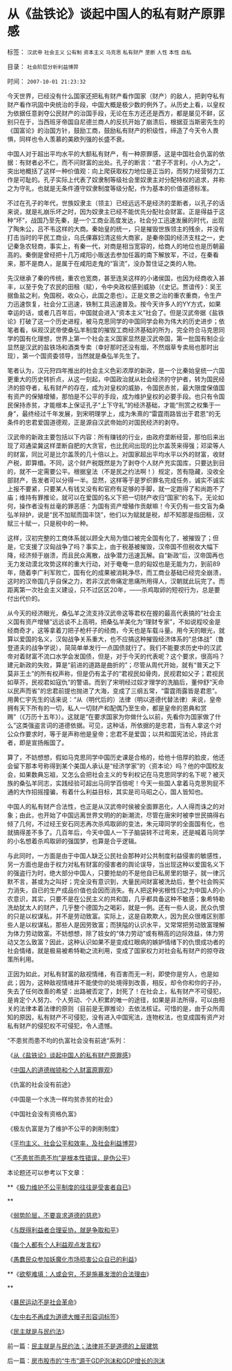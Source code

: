 # 从《盐铁论》谈起中国人的私有财产原罪感

标签： `汉武帝` `社会主义` `公有制` `资本主义` `马克思` `私有财产` `垄断` `人性` `本性` `自私` 

目录： `社会阶层分析利益博羿`

时间： `2007-10-01 21:23:32`

今天世界，已经没有什么国家还把私有财产看作国家（财产）的敌人，把剥夺私有财产看作巩固中央统治的手段，中国大概是极少数的例外了。从历史上看，以皇权为依据任意剥夺公民财产的治国手段，无论在东方还还是西方，都是屡见不鲜，区别只在于，当西班牙帝国自尼德兰商人的反抗开始了崩溃后，根据亚当斯密先生的《国富论》的治国方针，鼓励工商，鼓励私有财产的积级性，缔造了今天令人畏惧，同样也令人羡慕的美欧列强的长盛不衰。

中国人对于超出平均水平的大额私有财产，有一种原罪感，这是中国社会仇富的依据：有财者必不仁，而不问财富的出处。孔子的断言：“君子不言利，小人为之”，突出地概括了这样一种价值观：向上爬获取权力地位是正当的，而努力经营努力工作是可耻的。孔子实际上代表了奴隶制等级社会里奴隶主对分配特权的追求，并称之为守礼，也就是无条件遵守奴隶制度等级分配，作为基本的价值道德标准。

不过在孔子的年代，世族奴隶主（领主）已经远远不是经济的垄断者，以孔子的话来说，就是礼崩乐坏之时，因为奴隶主已经不能优先分配社会财富。正是得益于这种“坏”，战国乃至先秦，是一个工商业高度发达，社会分工迅速发展的时代，出现了陶朱公，吕不韦这样的大商。秦始皇的统一，只是摧毁世族领主的残余，并没有打击当时的平民工商业，乌氏倮寡妇清这些大商家，是秦帝国的经济支柱之一，史记秦急农轻商，事实上，有秦一代，对商是相当宽容的，给商人的地位也是历朝最高的。秦倒是曾经把十几万咸阳小贩送去参加任嚣的南下解放军，不过，在秦看来，那不是商人，是属于在咸阳走鬼的“盲流”，没办暂住证之类的人物。

先汉继承了秦的传统，重农也宽商，甚至连吴这样的小诸侯国，也因为经商收入甚丰，以至于免了农民的田租（赋），令中央政权感到威胁（《史记。贾谊传》：吴王据鱼盐之利，免国税，收众心，此国之患也）。正是文景之治的重农重商，令生产力迅速恢复，社会分工迅速，铁制工具迅速普及。按今天许多人的YY方式，如果幸运的话，或者几百年后，中国就会进入“资本主义”社会了。但是汉武帝据《盐铁论》打破了这一个历史进程，被马克思同学的中国同学会称为伟大的历史进步；依笔者看，纵观汉武帝使桑弘羊制度的摧毁工商经济基础的所为，完全符合马克思同学的国有化理想，世界上第一个社会主义国家显然是汉武帝国，第一批国有制企业显然是汉武的盐铁场和酒类专卖（幸好那时还没有烟，不然烟草专卖局也那时出现），第一个国资委领导，当然就是桑弘羊先生了。

笔者认为，汉元狩四年推出的社会主义色彩浓厚的新政，是一个比秦始皇统一六国更重大的历史转折点，从这一刻起，中国政治就从社会经济的守护者，转为国民经济的掠夺者，私有财产的存在，成为对皇权的威胁，令国民赤贫，最大限度保值国有资产的保殖增殖，那怕是不公平的手段，成为维护皇权的必要手段。也只有令国民保持赤贫，才能根本上保证孔子“上下守礼”的经济基础，才能“刑赏之权集于一身”，最终经过千年发展，到宋明理学上，成为朱熹的“雷霆雨路皆出于君恩”的无条件的忠君爱国道德观，正是源自汉武帝始的对国民经济的剥夺。

汉武帝的新政主要包括以下内容：所有赚钱的行业，由政府垄断经营，那怕后来出现了邓通梁冀这样垄断自肥的大贪官，也比民间出现的比尔盖茨来得强；邓梁等人的财富，同比可是比尔盖茨的几十倍以上。对国家超出平均水平以外的财富，收财产税，即算缗。不同，这个财产税既然是为了剥夺个人财产充实国库，只要达到目的，就不一定需要公平。根据皇法（不是民之约法啊！）规定，苦有隐藏，没收全部财产，告发者可以分得一半。显然，这样等于是罗织罪名完成任务，诚实不诚实上报不要紧，只要某人有钱又没有和官府有足够的手脚，就一定跑得了和尚跑不了庙；维持有罪推论，就可以在爱国的名义下把一切财产收归“国家”的名下。无论如何，操作者没有丝毫的罪恶感：为国有资产增殖作贡献嘛！今天仍有一些文盲为桑弘羊辩护，说是“民不加赋而国丰饶”，他们以为赋就是税，却不知那是指田租，汉赋三十赋一，只是税中的一种。

这样，汉初完整的工商体系就以顾全大局为借口被完全国有化了，被摧毁了；但是，它支援了汉匈战争了吗？事实上，由于税基被摧毁，汉帝国不但税收大幅下降，经济频于崩溃，而且民众离散，战争潜力迅速瓦解。自“新政”后，汉帝国再也无力发动漠北攻势这样的重大行动，对于奄奄一息的匈奴也是无能为力，到前89年，随着李广利军败亡，国有化的成果被消耗净尽，而工商业基础已经完全崩溃，这时的汉帝国几乎自保之力，若非汉武帝痛定思痛所用得人，汉朝就此玩完了。而距离第一次社会主义建设，只不过区区20年，——杀鸡取卵的短视行为，总是要付出代价的。

从今天的经济眼光，桑弘羊之流支持汉武帝这等君权在握的最高代表搞的”社会主义国有资产增殖”远远谈不上高明，把桑弘羊美化为“理财专家”，不如说程咬金是经商奇才，这等拿着刀把子枪杆子的经商，今天也是车载斗量。用今天的眼光，就算以爱国的名义，汉匈战争关系重大，也不应搞这种摧毁经济体系的“总体战”（鲁登道夫的战争学说），简简单单发行一点国债就行了。我们不能要求历史中的汉武帝对着财富不流口水学会发国债，但是，对于今天的代表呢？这个要求，很高吗？建元新政的失败，算是“前进的道路是曲折的”；尽管从周代开始，就有“普天之下莫非王土”的所有权声称，但是仍有孟子的“君视民如骨肉，民视君如父子；君视民如草芥，民视君如寇仇”的警语。而到了宋明经过奴才理学的洗脑后，董仲舒“天命以民声而省”的忠君前提也抛进了大海，变成了三纲五常，“雷霆雨露皆是君恩”。用黄仁宇先生的话来说：“从（明代后的）法律（明以道德代替法律）来说，皇帝拥有天下所有的一切，私人一切财产和配偶乃至生命，都是皇帝的恩典和赏赐”（《万历十五年》）。这就是“在要求国家为你做什么以前，先看你为国家做了什么”这类强盗言词的道德依据。可见，这种话，所依据的是忠君，当有人拿这个对公众作要求时，等于是声称他是皇帝；忠君不是爱国；以共和国宪法论，持此言者，即是宣扬叛国了。

算了，不妨想想，假如马克思同学中国历史课是合格的，给他十倍厚的脸皮，他还会留下那本号称得到某个美国人承认是“经济学家”的〈资本论〉吗？他的中国校友会，如果数典忘祖，又怎么会把社会主义的专利权记在马克思同学的名下呢？被灭族的桑弘羊同志，实践经验可超出马同学百倍呢！今天一些国人拿着马克思狗屁不通的大作招摇撞骗，有着什么利益目标，其实是司马昭之心，国人皆知也。

中国人的私有财产合法性，也正是从汉武帝时侯被全面罪恶化，人人得而诛之的对象；由此，也开始了中国远离世界文明的的新潮流，尽管在唐宋时被李世民搞得右倾了几何，不过经王安石同志再次杀鸡取卵的变法，朱元璋同学的全面国有化，也就搞得差不多了。几百年后，今天中国人一下子脑袋转不过弯来，还是喊着马同学的小名想着杀鸡取卵的强国梦，也算是合乎逻辑。

与此同时，一方面是由于中国人缺乏公民社会那种对公共制度利益侵害的敏感性，另一方面也是由于权力对私有财富的侵害者的舆论误导，当出现这种以爱国名义下的强盗行为时，绝大部分中国人，只要抢劫的不是他自已私房里的银子，就一律沉默不言，甚或为之叫好；完全没有意识到，大量民间财富被洗劫后，整个社会购买力消失，自已的生产成品价值也会因而消失。有人把这种劣根性归之为中国人的小农意识，其实，只要不是在公民主义的共和国，几乎都具备这种不敏感；象希特勒洗劫犹太人的财产，几乎整个德国为之喝彩，就是一例。还有一些人说，民众仇恨的只是以权谋私，并不是劳动致富。实际上，这是自欺欺人，因为民众很难区别那些人是以权谋私，那些人是因劳致富；而狭隘的认识水平，又常常把劳动致富理解为体力劳动致富。不妨想想，除了妓女的“体力劳动”或有稍高的边际效益，体力劳动又怎么致富？因此，这种认识如果不是变成红眼病的嫉妒情绪下的仇恨成功者的社会情绪，就是极易被希特勒之流利用，变成了国家权力对社会私有财产的掠夺政策所利用。

正因为如此，对私有财富的敌视情绪，有百害而无一利，即使你是穷人，也是如此；因为，这种敌视情绪并不能使你的处境得到改善，相反，却令你和你的子孙，失去了任何改善的希望：出路被否定了，封死了！在社会上，私有财产不可侵犯，是肯定个人努力、个人劳动、个人积累的唯一的途径，如果是非法所得，可以由相关的法律本着法律的原则（目前是无罪推论）去依法核证。可惜的是，由于众所周知的原因，私有财产不可侵犯，没有进入中国宪法，连物权法，也变成国有资产对私有财产的侵犯权不可侵犯，令人遗憾。

“不患贫而患不均的仇富社会没有前途“系列：

《[从《盐铁论》谈起中国人的私有财产原罪感](../../../2007/10/1/从《盐铁论》谈起中国人的私有财产原罪感.md)》

《[中国人的道德枷锁和个人财富原罪观](../../../2007/9/30/中国人的道德枷锁和个人财富原罪观.md)》

《仇富的社会没有前途》

《中国是一个水洗一样均贫赤贫的社会》

《中国社会没有资格仇富》

《极左仇富是为了维护不公平的剥削制度》

《[平均主义、社会公平和效率，及社会利益博羿](../../../2009/1/29/平均主义、社会公平和效率，及社会利益博羿.md)》

《[“不患贫而患不均”是根本性错误，是伪公平](../../../2009/2/7/“不患贫而患不均”是伪公平，是特权化，社会等级化.md)》

本论题还可以参考以下文章：

**《[极力维护不公平制度的往往是受害者自已](../../../2008/10/16/极力维护不公平制度的是受害者自已.md)》

**

《[弱势阶层，不要哀求道德的慈悲](../../../2009/1/24/弱势阶层，不要哀求道德的慈悲.md)》

《[与既得利益者合理妥协，就是争取和平](../../../2009/2/28/与既得利益者合理妥协，就是争取和平.md)》

《[每个人都有个人利益观点发言权](../../../2009/3/24/大学无书！每个人都有个人利益观点发言权.md)》

《[愚蠢民众参加妖魔化市场损害公众自已的利益](../../../2008/1/12/愚蠢民众参加妖魔化市场损害公众自已的利益.md)》

**《[欲壑难填：人或会穷，不是施暴发泄的合法理由](../../../2008/2/24/欲壑难填：人或会穷，不是施暴发泄的合法理由.md)》

**

《[暴民运动不是社会革命](../../../2009/2/27/暴民运动不是社会革命.md)》

《[左中右不再成为道德大帽子形容词标签](http://blog.sina.com.cn/s/blog_5563a64d0100ccx7.html)》

《[民主就是与民约法](../../../2007/9/30/民主就是与民约法；法律并不是道德的上层建筑.md)》



前一篇：[民主就是与民约法；法律并不是道德的上层建筑](../../../2007/9/30/民主就是与民约法；法律并不是道德的上层建筑.md)

后一篇：[房市股市的“牛市”源于GDP泡沫和GDP增长的泡沫](../../../2007/10/2/房市股市的“牛市”源于GDP泡沫和GDP增长的泡沫.md)